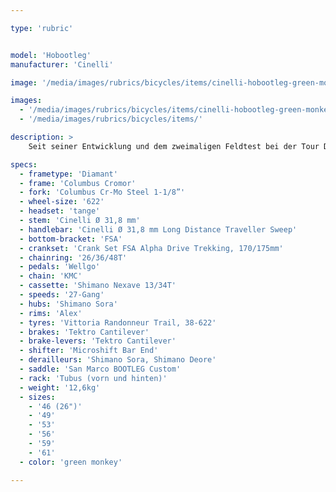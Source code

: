 ```yaml
---

type: 'rubric'


model: 'Hobootleg'
manufacturer: 'Cinelli'

image: '/media/images/rubrics/bicycles/items/cinelli-hobootleg-green-monkey_01.jpg'

images:
  - '/media/images/rubrics/bicycles/items/cinelli-hobootleg-green-monkey_01.jpg'
  - '/media/images/rubrics/bicycles/items/'

description: >
    Seit seiner Entwicklung und dem zweimaligen Feldtest bei der Tour D' Afrique 2012 un 2013 hat das Hobootleg einige Guniness-Weltrekorde gesammelt. So wurde das Hobootleg über die 7 höchsten Bergpässe der Welt bewegt und hat auf über 1.000.000 km einiges an Abenteuer-Erfahrung gesammelt.

specs:
  - frametype: 'Diamant'
  - frame: 'Columbus Cromor'
  - fork: 'Columbus Cr-Mo Steel 1-1/8”'
  - wheel-size: '622'
  - headset: 'tange'
  - stem: 'Cinelli Ø 31,8 mm'
  - handlebar: 'Cinelli Ø 31,8 mm Long Distance Traveller Sweep'
  - bottom-bracket: 'FSA'
  - crankset: 'Crank Set FSA Alpha Drive Trekking, 170/175mm'
  - chainring: '26/36/48T'
  - pedals: 'Wellgo'
  - chain: 'KMC'
  - cassette: 'Shimano Nexave 13/34T'
  - speeds: '27-Gang'
  - hubs: 'Shimano Sora'
  - rims: 'Alex'
  - tyres: 'Vittoria Randonneur Trail, 38-622'
  - brakes: 'Tektro Cantilever'
  - brake-levers: 'Tektro Cantilever'
  - shifter: 'Microshift Bar End'
  - derailleurs: 'Shimano Sora, Shimano Deore'
  - saddle: 'San Marco BOOTLEG Custom'
  - rack: 'Tubus (vorn und hinten)'
  - weight: '12,6kg'
  - sizes:
    - '46 (26")'
    - '49'
    - '53'
    - '56'
    - '59'
    - '61'
  - color: 'green monkey'

---
```

